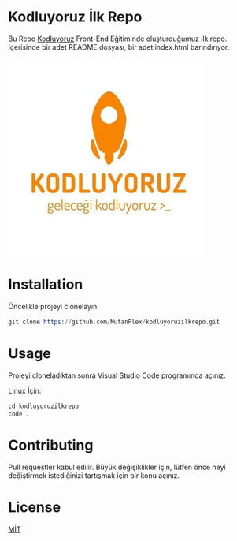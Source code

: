 # Kodluyoruz İlk Repo

Bu Repo [Kodluyoruz](https://kodluyoruz.org/) Front-End Eğitiminde oluşturduğumuz ilk repo. İçerisinde bir adet README dosyası, bir adet index.html barındırıyor.

![Kodluyoruz Logo](https://raw.githubusercontent.com/Kodluyoruz/taskforce/git/git/markdown-nedir-nasil-kullaniriz-/figures/kodluyoruz_logo.jpg)

# Installation

Öncelikle projeyi clonelayın.

```s
git clone https://github.com/MutanPlex/kodluyoruzilkrepo.git
```

# Usage

Projeyi cloneladıktan sonra Visual Studio Code programında açınız.

Linux İçin:

```
cd kodluyoruzilkrepo
code .
```

# Contributing

Pull requestler kabul edilir. Büyük değişiklikler için, lütfen önce neyi değiştirmek istediğinizi tartışmak için bir konu açınız.

# License

[MİT](https://choosealicense.com/licenses/mit/)